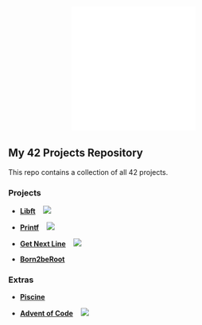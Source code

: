 <div align=center>
  <img src="https://github.com/Jorge-lopz/42/blob/main/42.svg" width=250>
</div>

## My 42 Projects Repository

This repo contains a collection of all 42 projects.

### Projects

- **[Libft](https://github.com/Jorge-lopz/42/tree/main/Libft)** &nbsp;&nbsp;&nbsp;<img src="https://wakatime.com/badge/user/43299b95-37b5-4319-89dd-7bbef7fb1dcb/project/df9d3b5f-33e7-4199-9b15-4235b40e79c3.svg" width=142>

- **[Printf](https://github.com/Jorge-lopz/42/tree/main/printf)** &nbsp;&nbsp;&nbsp;<img src="https://wakatime.com/badge/user/43299b95-37b5-4319-89dd-7bbef7fb1dcb/project/91656e0a-dfca-4783-b9d9-72678f17ab59.svg" width=142>

- **[Get Next Line](https://github.com/Jorge-lopz/42/tree/main/get_next_line)** &nbsp;&nbsp;&nbsp;<img src="https://wakatime.com/badge/user/43299b95-37b5-4319-89dd-7bbef7fb1dcb/project/67cb765b-bb5c-423d-8d44-35cae21c7b59.svg" width=150>

- **[Born2beRoot](https://github.com/Jorge-lopz/42/tree/main/born2beroot)**

### Extras

- **[Piscine](https://github.com/Jorge-lopz/42/tree/main/Piscine)**

- **[Advent of Code](https://github.com/Jorge-lopz/42/tree/main/Advent%20of%20Code)** &nbsp;&nbsp;&nbsp;<img src="https://wakatime.com/badge/user/43299b95-37b5-4319-89dd-7bbef7fb1dcb/project/c77ce4ac-84ce-43b9-820f-53cdb6302e3b.svg" width=140>

